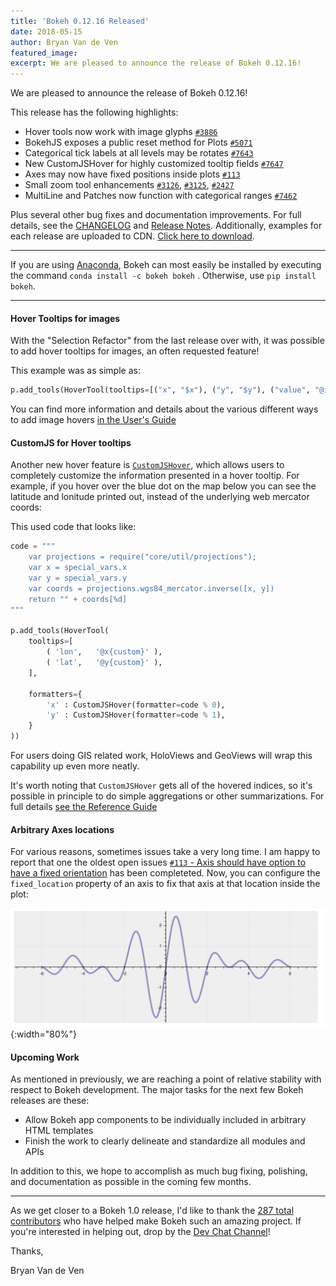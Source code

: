 ```yaml
---
title: 'Bokeh 0.12.16 Released'
date: 2018-05-15
author: Bryan Van de Ven
featured_image:
excerpt: We are pleased to announce the release of Bokeh 0.12.16!
---
```


We are pleased to announce the release of Bokeh 0.12.16!

This release has the following highlights:

* Hover tools now work with image glyphs [`#3886`](https://github.com/bokeh/bokeh/issues/3886)
* BokehJS exposes a public reset method for Plots [`#5071`](https://github.com/bokeh/bokeh/issues/5071)
* Categorical tick labels at all levels may be rotates [`#7643`](https://github.com/bokeh/bokeh/issues/7643`)
* New CustomJSHover for highly customized tooltip fields [`#7647`](https://github.com/bokeh/bokeh/issues/7647)
* Axes may now have fixed positions inside plots [`#113`](https://github.com/bokeh/bokeh/issues/113`)
* Small zoom tool enhancements [`#3126`](https://github.com/bokeh/bokeh/issues/3126), [`#3125`](https://github.com/bokeh/bokeh/issues/3125), [`#2427`](https://github.com/bokeh/bokeh/issues/2427)
* MultiLine and Patches now function with categorical ranges [`#7462`](https://github.com/bokeh/bokeh/issues/7462)

Plus several other bug fixes and documentation improvements.
For full details, see the [CHANGELOG](https://github.com/bokeh/bokeh/blob/master/CHANGELOG)
and [Release Notes](https://bokeh.pydata.org/en/latest/docs/releases.html).
Additionally, examples for each release are uploaded to CDN.
[Click here to download](https://cdn.pydata.org/bokeh/examples/examples-0.12.16.zip).

-----

If you are using
[Anaconda](https://www.anaconda.com/downloads), Bokeh can most easily be installed
by executing the command ``conda install -c bokeh bokeh`` . Otherwise, use
``pip install bokeh``.

-----

#### Hover Tooltips for images

With the "Selection Refactor" from the last release over with, it was possible to add
hover tooltips for images, an often requested feature!

<center>
<script
    src="/js/release-0-12-16/image_hover.js"
    id="da2641c1-f7f1-4a5b-bd75-51c4ea7c2e53"
    data-bokeh-model-id="c264ce51-d6d6-44f7-a361-2b500db51f64"
    data-bokeh-doc-id="3d833a24-599c-4e15-9147-d001704fd0ce"
></script>
</center>

This example was as simple as:

```python
p.add_tools(HoverTool(tooltips=[("x", "$x"), ("y", "$y"), ("value", "@image")]))
```

You can find more information and details about the various different ways to add image
hovers [in the User's Guide](https://bokeh.pydata.org/en/0.12.16/docs/user_guide/tools.html#image-hover)

#### CustomJS for Hover tooltips

Another new hover feature is [`CustomJSHover`](https://bokeh.pydata.org/en/0.12.16/docs/reference/models/tools.html#bokeh.models.tools.CustomJSHover), which allows users to completely customize the
information presented in a hover tooltip. For example, if you hover over the blue dot on the
map below you can see the latitude and lonitude printed out, instead of the underlying web mercator coords:

<center>
<script
    src="/js/release-0-12-16/custom_hover.js"
    id="b6b13167-178c-48fc-8aad-c99c73335f1c"
    data-bokeh-model-id="934cb3b4-6c45-45c5-802d-09bc394d2b19"
    data-bokeh-doc-id="9ab3d7a6-1149-41a1-90fd-55130f60a5d1"
></script>
</center>

This used code that looks like:

```python
code = """
    var projections = require("core/util/projections");
    var x = special_vars.x
    var y = special_vars.y
    var coords = projections.wgs84_mercator.inverse([x, y])
    return "" + coords[%d]
"""

p.add_tools(HoverTool(
    tooltips=[
        ( 'lon',   '@x{custom}' ),
        ( 'lat',   '@y{custom}' ),
    ],

    formatters={
        'x' : CustomJSHover(formatter=code % 0),
        'y' : CustomJSHover(formatter=code % 1),
    }
))
```

For users doing GIS related work, HoloViews and GeoViews will wrap this capability up
even more neatly.

It's worth noting that `CustomJSHover` gets all of the hovered indices, so it's
possible in principle to do simple aggregations or other summarizations. For full details
[see the Reference Guide](https://bokeh.pydata.org/en/0.12.16/docs/reference/models/tools.html#bokeh.models.tools.CustomJSHover)

#### Arbitrary Axes locations

For various reasons, sometimes issues take a very long time. I am happy to report that one
the oldest open issues [`#113` - Axis should have option to have a fixed orientation](https://github.com/bokeh/bokeh/issues/113`)
has been completeted. Now, you can configure the `fixed_location` property of an axis to fix
that axis at that location inside the plot:

![Image of arbitrary axis location](/images/release-0-12-16/axes.png){:width="80%"}

#### Upcoming Work

As mentioned in previously, we are reaching a point of relative stability with
respect to Bokeh development. The major tasks for the next few Bokeh releases are
these:

* Allow Bokeh app components to be individually included in arbitrary HTML templates
* Finish the work to clearly delineate and standardize all modules and APIs

In addition to this, we hope to accomplish as much bug fixing, polishing, and documentation
as possible in the coming few months.

-----

As we get closer to a Bokeh 1.0 release, I'd like to thank the [287
total contributors](https://github.com/bokeh/bokeh/graphs/contributors) who
have helped make Bokeh such an amazing project. If you're interested in
helping out, drop by the [Dev Chat Channel](https://gitter.im/bokeh/bokeh-dev)!

Thanks,

Bryan Van de Ven
